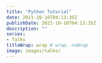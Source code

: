 ```yaml
---
title: "Python Tutorial"
date: 2021-10-16T04:13:35Z
publishDate: 2021-10-16T04:13:35Z
description: ""
series:
- Talks
titleWrap: wrap # wrap, noWrap
image: images/talks/
---
```

